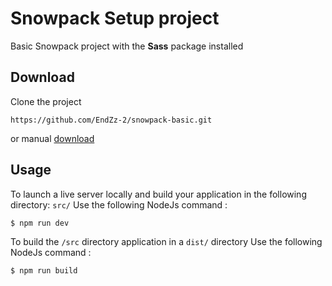 # Snowpack Setup project
Basic Snowpack project with the **Sass** package installed

## Download
Clone the project
```
https://github.com/EndZz-2/snowpack-basic.git
```
or manual [download](https://github.com/EndZz-2/snowpack-basic/archive/refs/heads/main.zip) 

## Usage
To launch a live server locally and build your application in the following directory: `src/`
Use the following NodeJs command : 
```bash
$ npm run dev
```

To build the `/src` directory application in a `dist/` directory
Use the following NodeJs command : 
```bash
$ npm run build
```
